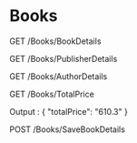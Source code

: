 # Books

GET
/Books/BookDetails

GET
/Books/PublisherDetails

GET
/Books/AuthorDetails

GET
/Books/TotalPrice

Output : 
{
  "totalPrice": "610.3"
}

POST
/Books/SaveBookDetails
